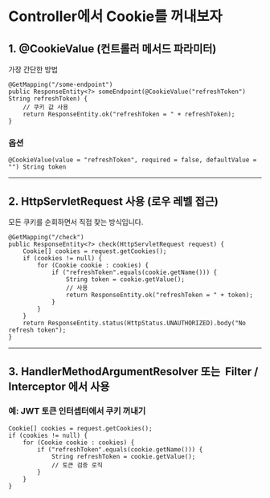 # Controller에서 Cookie를 꺼내보자

## **1.** **@CookieValue (컨트롤러 메서드 파라미터)**

  

가장 간단한 방법

```
@GetMapping("/some-endpoint")
public ResponseEntity<?> someEndpoint(@CookieValue("refreshToken") String refreshToken) {
    // 쿠키 값 사용
    return ResponseEntity.ok("refreshToken = " + refreshToken);
}
```

### **옵션**

```
@CookieValue(value = "refreshToken", required = false, defaultValue = "") String token
```

---

## **2.** **HttpServletRequest 사용 (로우 레벨 접근)**

  

모든 쿠키를 순회하면서 직접 찾는 방식입니다.

```
@GetMapping("/check")
public ResponseEntity<?> check(HttpServletRequest request) {
    Cookie[] cookies = request.getCookies();
    if (cookies != null) {
        for (Cookie cookie : cookies) {
            if ("refreshToken".equals(cookie.getName())) {
                String token = cookie.getValue();
                // 사용
                return ResponseEntity.ok("refreshToken = " + token);
            }
        }
    }
    return ResponseEntity.status(HttpStatus.UNAUTHORIZED).body("No refresh token");
}
```

---

## **3.** **HandlerMethodArgumentResolver** **또는**  **Filter** **/** **Interceptor** **에서 사용**


### **예: JWT 토큰 인터셉터에서 쿠키 꺼내기**

```
Cookie[] cookies = request.getCookies();
if (cookies != null) {
    for (Cookie cookie : cookies) {
        if ("refreshToken".equals(cookie.getName())) {
            String refreshToken = cookie.getValue();
            // 토큰 검증 로직
        }
    }
}
```